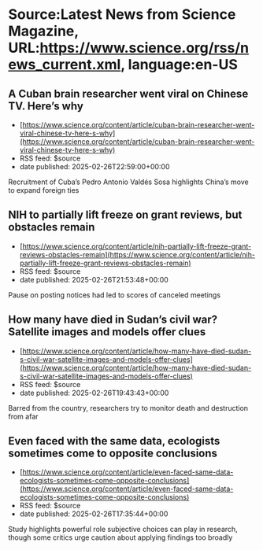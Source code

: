 # Source:Latest News from Science Magazine, URL:https://www.science.org/rss/news_current.xml, language:en-US

## A Cuban brain researcher went viral on Chinese TV. Here’s why
 - [https://www.science.org/content/article/cuban-brain-researcher-went-viral-chinese-tv-here-s-why](https://www.science.org/content/article/cuban-brain-researcher-went-viral-chinese-tv-here-s-why)
 - RSS feed: $source
 - date published: 2025-02-26T22:59:00+00:00

Recruitment of Cuba’s Pedro Antonio Valdés Sosa highlights China’s move to expand foreign ties

## NIH to partially lift freeze on grant reviews, but obstacles remain
 - [https://www.science.org/content/article/nih-partially-lift-freeze-grant-reviews-obstacles-remain](https://www.science.org/content/article/nih-partially-lift-freeze-grant-reviews-obstacles-remain)
 - RSS feed: $source
 - date published: 2025-02-26T21:53:48+00:00

Pause on posting notices had led to scores of canceled meetings

## How many have died in Sudan’s civil war? Satellite images and models offer clues
 - [https://www.science.org/content/article/how-many-have-died-sudan-s-civil-war-satellite-images-and-models-offer-clues](https://www.science.org/content/article/how-many-have-died-sudan-s-civil-war-satellite-images-and-models-offer-clues)
 - RSS feed: $source
 - date published: 2025-02-26T19:43:43+00:00

Barred from the country, researchers try to monitor death and destruction from afar

## Even faced with the same data, ecologists sometimes come to opposite conclusions
 - [https://www.science.org/content/article/even-faced-same-data-ecologists-sometimes-come-opposite-conclusions](https://www.science.org/content/article/even-faced-same-data-ecologists-sometimes-come-opposite-conclusions)
 - RSS feed: $source
 - date published: 2025-02-26T17:35:44+00:00

Study highlights powerful role subjective choices can play in research, though some critics urge caution about applying findings too broadly

